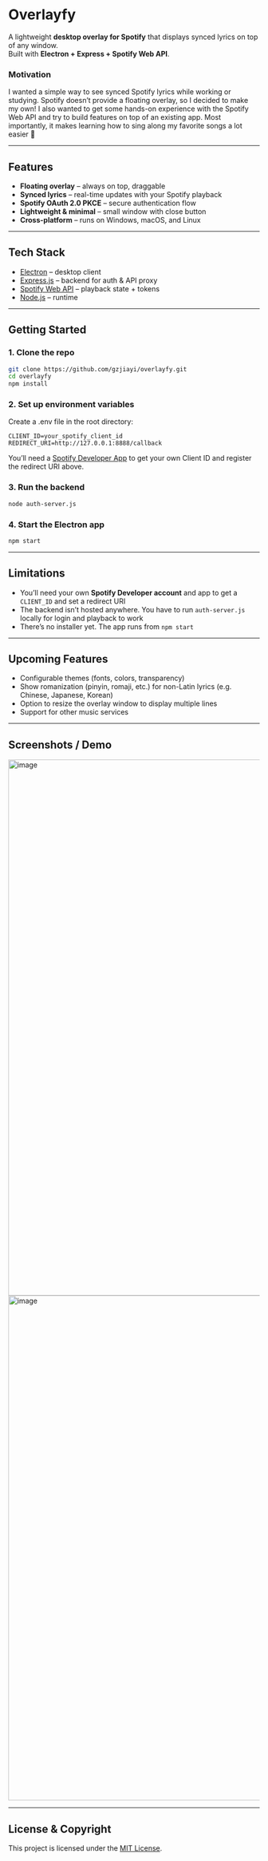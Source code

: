 # Overlayfy

A lightweight **desktop overlay for Spotify** that displays synced lyrics on top of any window.  
Built with **Electron + Express + Spotify Web API**.

### Motivation
I wanted a simple way to see synced Spotify lyrics while working or studying. Spotify doesn’t provide a floating overlay, so I decided to make my own!
I also wanted to get some hands-on experience with the Spotify Web API and try to build features on top of an existing app. 
Most importantly, it makes learning how to sing along my favorite songs a lot easier 🙂

---

## Features
- **Floating overlay** – always on top, draggable
- **Synced lyrics** – real-time updates with your Spotify playback
- **Spotify OAuth 2.0 PKCE** – secure authentication flow
- **Lightweight & minimal** – small window with close button
- **Cross-platform** – runs on Windows, macOS, and Linux

---

## Tech Stack
- [Electron](https://www.electronjs.org/) – desktop client  
- [Express.js](https://expressjs.com/) – backend for auth & API proxy  
- [Spotify Web API](https://developer.spotify.com/documentation/web-api/) – playback state + tokens  
- [Node.js](https://nodejs.org/) – runtime  

---

## Getting Started

### 1. Clone the repo
```bash
git clone https://github.com/gzjiayi/overlayfy.git
cd overlayfy
npm install
```
### 2. Set up environment variables
Create a .env file in the root directory:
```env
CLIENT_ID=your_spotify_client_id
REDIRECT_URI=http://127.0.0.1:8888/callback
```
You’ll need a [Spotify Developer App](https://developer.spotify.com/dashboard/)
 to get your own Client ID and register the redirect URI above.
### 3. Run the backend
```bash
node auth-server.js
```
### 4. Start the Electron app
```bash
npm start
```
---
## Limitations
- You’ll need your own **Spotify Developer account** and app to get a `CLIENT_ID` and set a redirect URI
- The backend isn’t hosted anywhere. You have to run `auth-server.js` locally for login and playback to work
- There’s no installer yet. The app runs from `npm start`

---


## Upcoming Features
- Configurable themes (fonts, colors, transparency)
- Show romanization (pinyin, romaji, etc.) for non-Latin lyrics (e.g. Chinese, Japanese, Korean)
- Option to resize the overlay window to display multiple lines
- Support for other music services

--- 

## Screenshots / Demo
<img width="1851" height="1074" alt="image" src="https://github.com/user-attachments/assets/76f1de9d-2931-4652-a932-6575687f4303" />
<img width="1905" height="1012" alt="image" src="https://github.com/user-attachments/assets/a836949d-bce4-45c9-9051-6a4a924edae5" />

---

## License & Copyright
This project is licensed under the [MIT License](./LICENSE). 

